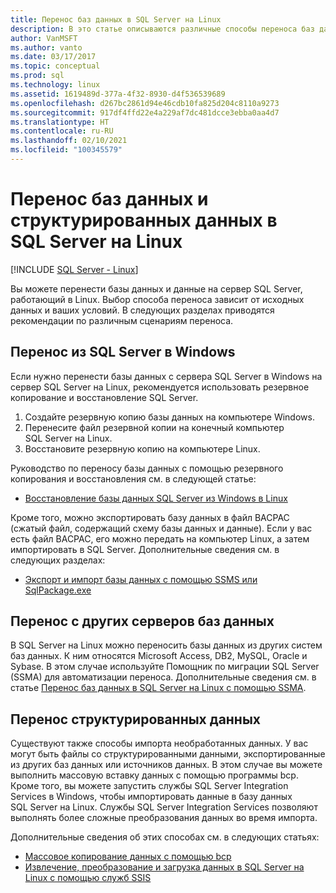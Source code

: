 ```yaml
---
title: Перенос баз данных в SQL Server на Linux
description: В это статье описываются различные способы переноса баз данных и данных в SQL Server на Linux.
author: VanMSFT
ms.author: vanto
ms.date: 03/17/2017
ms.topic: conceptual
ms.prod: sql
ms.technology: linux
ms.assetid: 1619489d-377a-4f32-8930-d4f536539689
ms.openlocfilehash: d267bc2861d94e46cdb10fa825d204c8110a9273
ms.sourcegitcommit: 917df4ffd22e4a229af7dc481dcce3ebba0aa4d7
ms.translationtype: HT
ms.contentlocale: ru-RU
ms.lasthandoff: 02/10/2021
ms.locfileid: "100345579"
---
```

# <a name="migrate-databases-and-structured-data-to-sql-server-on-linux"></a>Перенос баз данных и структурированных данных в SQL Server на Linux 

[!INCLUDE [SQL Server - Linux](../includes/applies-to-version/sql-linux.md)]

Вы можете перенести базы данных и данные на сервер SQL Server, работающий в Linux. Выбор способа переноса зависит от исходных данных и ваших условий. В следующих разделах приводятся рекомендации по различным сценариям переноса.

## <a name="migrate-from-sql-server-on-windows"></a>Перенос из SQL Server в Windows
Если нужно перенести базы данных с сервера SQL Server в Windows на сервер SQL Server на Linux, рекомендуется использовать резервное копирование и восстановление SQL Server.

1. Создайте резервную копию базы данных на компьютере Windows.
2. Перенесите файл резервной копии на конечный компьютер SQL Server на Linux.
3. Восстановите резервную копию на компьютере Linux. 

Руководство по переносу базы данных с помощью резервного копирования и восстановления см. в следующей статье:

- [Восстановление базы данных SQL Server из Windows в Linux](sql-server-linux-migrate-restore-database.md)

Кроме того, можно экспортировать базу данных в файл BACPAC (сжатый файл, содержащий схему базы данных и данные). Если у вас есть файл BACPAC, его можно передать на компьютер Linux, а затем импортировать в SQL Server. Дополнительные сведения см. в следующих разделах:

- [Экспорт и импорт базы данных с помощью SSMS или SqlPackage.exe](sql-server-linux-migrate-ssms.md)

## <a name="migrate-from-other-database-servers"></a>Перенос с других серверов баз данных
В SQL Server на Linux можно переносить базы данных из других систем баз данных. К ним относятся Microsoft Access, DB2, MySQL, Oracle и Sybase. В этом случае используйте Помощник по миграции SQL Server (SSMA) для автоматизации переноса. Дополнительные сведения см. в статье [Перенос баз данных в SQL Server на Linux с помощью SSMA](sql-server-linux-migrate-ssma.md).  

## <a name="migrate-structured-data"></a>Перенос структурированных данных
Существуют также способы импорта необработанных данных. У вас могут быть файлы со структурированными данными, экспортированные из других баз данных или источников данных. В этом случае вы можете выполнить массовую вставку данных с помощью программы bcp. Кроме того, вы можете запустить службы SQL Server Integration Services в Windows, чтобы импортировать данные в базу данных SQL Server на Linux. Службы SQL Server Integration Services позволяют выполнять более сложные преобразования данных во время импорта. 

Дополнительные сведения об этих способах см. в следующих статьях:

- [Массовое копирование данных с помощью bcp](sql-server-linux-migrate-bcp.md)
- [Извлечение, преобразование и загрузка данных в SQL Server на Linux с помощью служб SSIS](sql-server-linux-migrate-ssis.md) 
